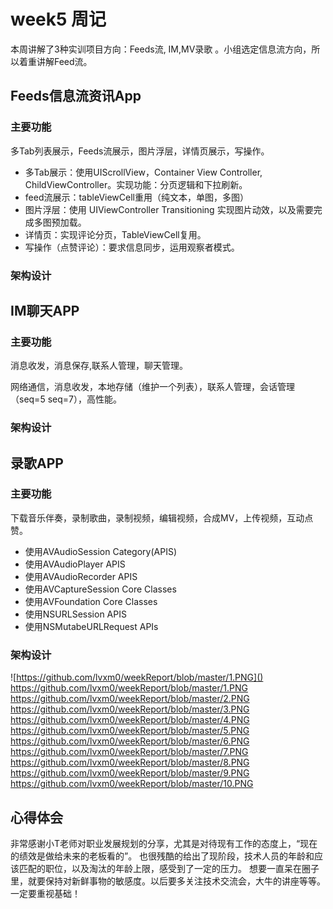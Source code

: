 # week5 周记
本周讲解了3种实训项目方向：Feeds流, IM,MV录歌 。小组选定信息流方向，所以着重讲解Feed流。

## Feeds信息流资讯App

### 主要功能

多Tab列表展示，Feeds流展示，图片浮层，详情页展示，写操作。

* 多Tab展示：使用UIScrollView，Container View Controller, ChildViewController。实现功能：分页逻辑和下拉刷新。
* feed流展示：tableViewCell重用（纯文本，单图，多图）
* 图片浮层：使用 UIViewController Transitioning 实现图片动效，以及需要完成多图预加载。
* 详情页：实现评论分页，TableViewCell复用。
* 写操作（点赞评论）：要求信息同步，运用观察者模式。

### 架构设计


## IM聊天APP

### 主要功能

消息收发，消息保存,联系人管理，聊天管理。

网络通信，消息收发，本地存储（维护一个列表），联系人管理，会话管理（seq=5 seq=7），高性能。

### 架构设计

## 录歌APP

### 主要功能

下载音乐伴奏，录制歌曲，录制视频，编辑视频，合成MV，上传视频，互动点赞。

* 使用AVAudioSession Category(APIS)
* 使用AVAudioPlayer APIS
* 使用AVAudioRecorder APIS
* 使用AVCaptureSession Core Classes
* 使用AVFoundation Core Classes
* 使用NSURLSession APIS
* 使用NSMutabeURLRequest APIs

### 架构设计
![https://github.com/lvxm0/weekReport/blob/master/1.PNG]()
https://github.com/lvxm0/weekReport/blob/master/1.PNG
https://github.com/lvxm0/weekReport/blob/master/2.PNG
https://github.com/lvxm0/weekReport/blob/master/3.PNG
https://github.com/lvxm0/weekReport/blob/master/4.PNG
https://github.com/lvxm0/weekReport/blob/master/5.PNG
https://github.com/lvxm0/weekReport/blob/master/6.PNG
https://github.com/lvxm0/weekReport/blob/master/7.PNG
https://github.com/lvxm0/weekReport/blob/master/8.PNG
https://github.com/lvxm0/weekReport/blob/master/9.PNG
https://github.com/lvxm0/weekReport/blob/master/10.PNG
## 心得体会

非常感谢小T老师对职业发展规划的分享，尤其是对待现有工作的态度上，“现在的绩效是做给未来的老板看的”。
也很残酷的给出了现阶段，技术人员的年龄和应该匹配的职位，以及淘汰的年龄上限，感受到了一定的压力。
想要一直呆在圈子里，就要保持对新鲜事物的敏感度。以后要多关注技术交流会，大牛的讲座等等。一定要重视基础！





